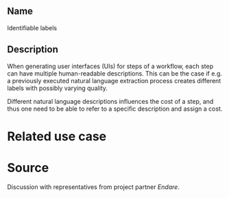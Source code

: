 
## Name

Identifiable labels

## Description

When generating user interfaces (UIs) for steps of a workflow,
each step can have multiple human-readable descriptions.
This can be the case if e.g. a previously executed natural language extraction process
creates different labels with possibly varying quality.

Different natural language descriptions influences the cost of a step,
and thus one need to be able to refer to a specific description and assign a cost.

# Related use case


# Source

Discussion with representatives from project partner *Endare*.
